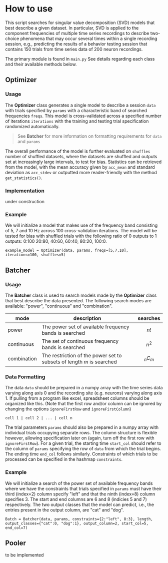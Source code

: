 # How to use
This script searches for singular value decomposition (SVD) models that best describe a given dataset. In particular, SVD is applied to the component frequencies of multiple time series recordings to describe two-choice phenomena that may occur several times within a single recording session, e.g., predicting the results of a behavior testing session that contains 150 trials from time series data of 200 neuron recordings. 

The primary module is found in `main.py` See details regarding each class and their available methods below.

## Optimizer

### Usage
The **Optimizer** class generates a single model to describe a session `data` with trials specified by `params` with a characteristic band of searched frequencies `freqs`. This model is cross-validated across a specified number of iterations `iterations` with the training and testing trial specification randomized automatically. 

>See **Batcher** for more information on formatting requirements for `data` and `params`

The overall performance of the model is further evaluated on `shuffles` number of shuffled datasets, where the datasets are shuffled and outputs set at increasingly large intervals, to test for bias. Statistics can be retrieved from the model, with the mean accuracy given by `acc_mean` and standard deviation as `acc_stdev` or outputted more reader-friendly with the method `get_statistics()`.

### Implementation
under construction

### Example
We will initialize a model that makes use of the frequency band consisting of 5, 7 and 10 Hz  across 100 cross-validation iterations. The model will be tested for bias with shuffled trials with the following ratio of 0 outputs to 1 outputs: 0:100 20:80, 40:60, 60:40, 80:20, 100:0. 

`example_model = Optimizer(data, params, freqs=[5,7,10], iterations=100, shuffles=5)`

## Batcher

### Usage
The **Batcher** class is used to search models made by the **Optimizer** class that best describe the data presented. The following search modes are available: "power", "continuous" and "combination".

 | mode | description | searches | 
 |---|---|---|
 |power| The power set of available frequency bands is searched | $$n!$$
 |continuous| The set of continuous frequency bands is searched | $$n^2$$
 |combination| The restriction of the power set to subsets of length *m* is searched | $$_nC_m$$

### Data Formatting
The data `data` should be prepared in a numpy array with the time series data varying along axis 0 and the recording site (e.g. neurons) varying along axis 1. If pulling from a program like excel, spreadsheet columns should be organized like this. (Note that the first row and/or column can be ignored by changing the options `ignoreFirstRow` and `ignoreFirstColumn`)

`cell 1 | cell 2 | ... | cell n`

The trial parameters `params` should also be prepared in a numpy array with individual trials occupying separate rows. The column structure is flexible however, allowing specification later on (again, turn off the first row with `ignoreFirstRow`). For a given trial, the starting time `start_col` should refer to the column of `params` specifying the row of `data` from which the trial begins. The ending time `end_col` follows similarly. Constraints of which trials to be processed can be specified in the hashmap `constraints`.

### Example
We will initialize a search of the power set of available frequency bands where we have the constraints that trials specified in `params` must have their third (index=2) column specify "left" and that the ninth (index=8) column specifies 3. The start and end columns are 6 and 8 (indicies 5 and 7) respectively. The two output classes that the model can predict, i.e., the entries present in the output column, are "cat" and "dog".

`Batch = Batcher(data, params, constraints={2:"left", 8:3}, length, output_classes={"cat":0, "dog":1}, output_column=2, start_col=5, end_col=7)`

## Pooler
to be implemented

